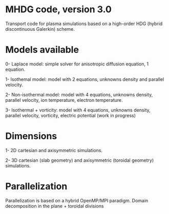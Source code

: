 # MHDG code, version 3.0
Transport code for plasma simulations based on a high-order HDG (hybrid discontinuous Galerkin) scheme.

# Models available
0- Laplace model: simple solver for anisotropic diffusion equation, 1 equation.

1- Isothemal model: model with 2 equations, unknowns density and parallel velocity.

2- Non-isothermal model: model with 4 equations, unknowns density, parallel velocity, ion temperature, electron temperature.

3- Isothermal + vorticity: model with 4 equations, unknowns density, parallel velocity, vorticity, electric potential (work in progress)

# Dimensions

1- 2D cartesian and axisymmetric simulations.

2- 3D cartesian (slab geometry) and axisymmetric (toroidal geometry) simulations.

# Parallelization

Parallelization is based on a hybrid OpenMP/MPI paradigm. Domain decomposition in the plane + toroidal divisions


